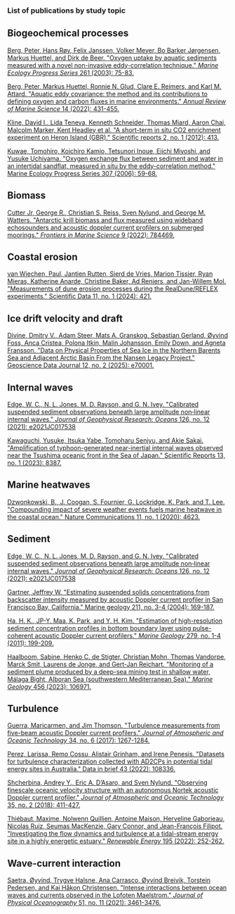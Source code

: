 ### List of publications by study topic

## Biogeochemical processes
[Berg, Peter, Hans Røy, Felix Janssen, Volker Meyer, Bo Barker Jørgensen, Markus Huettel, and Dirk de Beer. "Oxygen uptake by aquatic sediments measured with a novel non-invasive eddy-correlation technique." _Marine Ecology Progress Series_ 261 (2003): 75-83.](https://www.int-res.com/abstracts/meps/v261/p75-83/)

[Berg, Peter, Markus Huettel, Ronnie N. Glud, Clare E. Reimers, and Karl M. Attard. "Aquatic eddy covariance: the method and its contributions to defining oxygen and carbon fluxes in marine environments." _Annual Review of Marine Science_ 14 (2022): 431-455.](https://www.annualreviews.org/doi/abs/10.1146/annurev-marine-042121-012329)

[Kline, David I., Lida Teneva, Kenneth Schneider, Thomas Miard, Aaron Chai, Malcolm Marker, Kent Headley et al. "A short-term in situ CO2 enrichment experiment on Heron Island (GBR)." Scientific reports 2, no. 1 (2012): 413.](https://www.nature.com/articles/srep00413)

[Kuwae, Tomohiro, Koichiro Kamio, Tetsunori Inoue, Eiichi Miyoshi, and Yusuke Uchiyama. "Oxygen exchange flux between sediment and water in an intertidal sandflat, measured in situ by the eddy-correlation method." Marine Ecology Progress Series 307 (2006): 59-68.](https://www.int-res.com/abstracts/meps/v307/p59-68)

## Biomass
[Cutter Jr, George R., Christian S. Reiss, Sven Nylund, and George M. Watters. "Antarctic krill biomass and flux measured using wideband echosounders and acoustic doppler current profilers on submerged moorings." _Frontiers in Marine Science_ 9 (2022): 784469.](https://www.frontiersin.org/articles/10.3389/fmars.2022.784469/full)

## Coastal erosion
[van Wiechen, Paul, Jantien Rutten, Sierd de Vries, Marion Tissier, Ryan Mieras, Katherine Anarde, Christine Baker, Ad Reniers, and Jan-Willem Mol. "Measurements of dune erosion processes during the RealDune/REFLEX experiments." Scientific Data 11, no. 1 (2024): 421.](https://www.nature.com/articles/s41597-024-03156-9)

## Ice drift velocity and draft
[Divine, Dmitry V., Adam Steer, Mats A. Granskog, Sebastian Gerland, Øyvind Foss, Anca Cristea, Polona Itkin, Malin Johansson, Emily Down, and Agneta Fransson. "Data on Physical Properties of Sea Ice in the Northern Barents Sea and Adjacent Arctic Basin From the Nansen Legacy Project." Geoscience Data Journal 12, no. 2 (2025): e70001.](https://rmets.onlinelibrary.wiley.com/doi/full/10.1002/gdj3.70001)

## Internal waves
[Edge, W. C., N. L. Jones, M. D. Rayson, and G. N. Ivey. "Calibrated suspended sediment observations beneath large amplitude non‐linear internal waves." _Journal of Geophysical Research: Oceans_ 126, no. 12 (2021): e2021JC017538](https://agupubs.onlinelibrary.wiley.com/doi/full/10.1029/2021JC017538)

[Kawaguchi, Yusuke, Itsuka Yabe, Tomoharu Senjyu, and Akie Sakai. "Amplification of typhoon-generated near-inertial internal waves observed near the Tsushima oceanic front in the Sea of Japan." Scientific Reports 13, no. 1 (2023): 8387.](https://www.nature.com/articles/s41598-023-33813-9)

## Marine heatwaves
[Dzwonkowski, B., J. Coogan, S. Fournier, G. Lockridge, K. Park, and T. Lee. "Compounding impact of severe weather events fuels marine heatwave in the coastal ocean." Nature Communications 11, no. 1 (2020): 4623.](https://www.nature.com/articles/s41467-020-18339-2)

## Sediment
[Edge, W. C., N. L. Jones, M. D. Rayson, and G. N. Ivey. "Calibrated suspended sediment observations beneath large amplitude non‐linear internal waves." _Journal of Geophysical Research: Oceans_ 126, no. 12 (2021): e2021JC017538](https://agupubs.onlinelibrary.wiley.com/doi/full/10.1029/2021JC017538)

[Gartner, Jeffrey W. "Estimating suspended solids concentrations from backscatter intensity measured by acoustic Doppler current profiler in San Francisco Bay, California." Marine geology 211, no. 3-4 (2004): 169-187.](https://www.sciencedirect.com/science/article/pii/S0025322704001872?casa_token=AbZYbs7eFvQAAAAA:VHQDvE9-3yDKSUdYhQN2Jc6vQRfmAUOxuDXVDd-QHowkS9htXfS5do3p4kcRmxAekKHj6oUB8YAc)

[Ha, H. K., JP-Y. Maa, K. Park, and Y. H. Kim. "Estimation of high-resolution sediment concentration profiles in bottom boundary layer using pulse-coherent acoustic Doppler current profilers." _Marine Geology_ 279, no. 1-4 (2011): 199-209.](https://www.sciencedirect.com/science/article/pii/S0025322710002987?casa_token=IVGpqYlVUbcAAAAA:VR3xXraEhIVmTRgpFdH3lrHMtIxWhaAsPh_yeXYbDvh372I4zGo1cfy5I8vVPFWYDL7C7DHCdgKp)

[Haalboom, Sabine, Henko C. de Stigter, Christian Mohn, Thomas Vandorpe, Marck Smit, Laurens de Jonge, and Gert-Jan Reichart. "Monitoring of a sediment plume produced by a deep-sea mining test in shallow water, Málaga Bight, Alboran Sea (southwestern Mediterranean Sea)." _Marine Geology_ 456 (2023): 106971.](https://www.sciencedirect.com/science/article/pii/S0025322722002420)

## Turbulence
[Guerra, Maricarmen, and Jim Thomson. "Turbulence measurements from five-beam acoustic Doppler current profilers." _Journal of Atmospheric and Oceanic Technology_ 34, no. 6 (2017): 1267-1284.](https://journals.ametsoc.org/view/journals/atot/34/6/jtech-d-16-0148.1.xml?tab_body=fulltext-display)

[Perez, Larissa, Remo Cossu, Alistair Grinham, and Irene Penesis. "Datasets for turbulence characterization collected with AD2CPs in potential tidal energy sites in Australia." Data in brief 43 (2022): 108336.](https://www.sciencedirect.com/science/article/pii/S2352340922005388)

[Shcherbina, Andrey Y., Eric A. D’Asaro, and Sven Nylund. "Observing finescale oceanic velocity structure with an autonomous Nortek acoustic Doppler current profiler." _Journal of Atmospheric and Oceanic Technology_ 35, no. 2 (2018): 411-427.](https://journals.ametsoc.org/view/journals/atot/35/2/jtech-d-17-0108.1.xml)

[Thiébaut, Maxime, Nolwenn Quillien, Antoine Maison, Herveline Gaborieau, Nicolas Ruiz, Seumas MacKenzie, Gary Connor, and Jean-François Filipot. "Investigating the flow dynamics and turbulence at a tidal-stream energy site in a highly energetic estuary." _Renewable Energy_ 195 (2022): 252-262.](https://www.sciencedirect.com/science/article/pii/S0960148122008515?casa_token=dKJP6ebCzNAAAAAA:pE9ZWM8iqmZWh-k3tDUr6Ow3hLbGlq39ALhpmDAJcS8J2zxs974saaGxvgEts2uzfJc5pHg3Cegv)

## Wave-current interaction
[Saetra, Øyvind, Trygve Halsne, Ana Carrasco, Øyvind Breivik, Torstein Pedersen, and Kai Håkon Christensen. "Intense interactions between ocean waves and currents observed in the Lofoten Maelstrom." _Journal of Physical Oceanography_ 51, no. 11 (2021): 3461-3476.](https://journals.ametsoc.org/view/journals/phoc/51/11/JPO-D-20-0290.1.xml)

